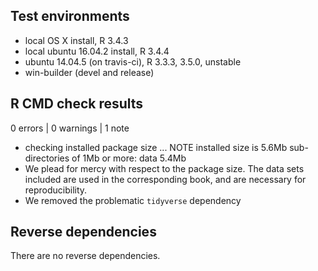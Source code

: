 ## Test environments

* local OS X install, R 3.4.3
* local ubuntu 16.04.2 install, R 3.4.4
* ubuntu 14.04.5 (on travis-ci), R 3.3.3, 3.5.0, unstable
* win-builder (devel and release)

## R CMD check results

0 errors | 0 warnings | 1 note

* checking installed package size ... NOTE
  installed size is  5.6Mb
  sub-directories of 1Mb or more:
    data   5.4Mb
* We plead for mercy with respect to the package size. The data sets included
are used in the corresponding book, and are necessary for reproducibility. 
* We removed the problematic `tidyverse` dependency


## Reverse dependencies

There are no reverse dependencies.

